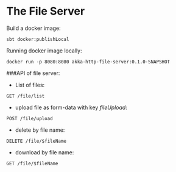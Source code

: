 The File Server
================
Build a docker image:
```shell
sbt docker:publishLocal
```

Running docker image locally:

```shell
docker run -p 8080:8080 akka-http-file-server:0.1.0-SNAPSHOT
```
###API of file server:

- List of files:
```shell
GET /file/list 
```

- upload file as form-data with key _fileUpload_:
```shell
POST /file/upload 
```

- delete by file name:
```shell
DELETE /file/$fileName
```

- download by file name:
```shell
GET /file/$fileName
```